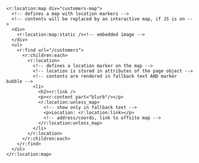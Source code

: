     <r:location:map div="customers-map">
      <!-- defines a map with location markers -->
      <!-- contents will be replaced by an interactive map, if JS is on -->
      <div>
        <r:location:map:static /><!-- embedded image -->
      </div>
      <ul>
        <r:find url="/customers">
          <r:children:each>
            <r:location>
              <!-- defines a location marker on the map -->
              <!-- location is stored in attributes of the page object -->
              <!-- contents are rendered in fallback text AND marker bubble -->
              <li>
                <h2><r:link />
                <p><r:content part="blurb"/></p>
                <r:location:unless_map>
                  <!-- show only in fallback text -->
                  <p>Location: <r:location:link></p>
                  <!-- address/coords, link to offsite map -->
                </r:location:unless_map>
              </li>
            </r:location>
          </r:children:each>
        </r:find>
      </ul>
    </r:location:map>
